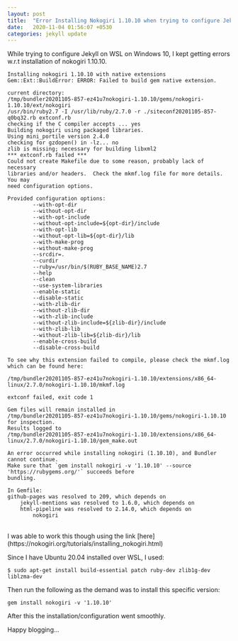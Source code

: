 ```yaml
---
layout: post
title:  "Error Installing Nokogiri 1.10.10 when trying to configure Jekyll for GitHub pages"
date:   2020-11-04 01:56:07 +0530
categories: jekyll update
---
```


While trying to configure Jekyll on WSL on Windows 10, I kept getting errors w.r.t installation of nokogiri 1.10.10. 

    Installing nokogiri 1.10.10 with native extensions
    Gem::Ext::BuildError: ERROR: Failed to build gem native extension.

    current directory:
    /tmp/bundler20201105-857-ez41u7nokogiri-1.10.10/gems/nokogiri-1.10.10/ext/nokogiri
    /usr/bin/ruby2.7 -I /usr/lib/ruby/2.7.0 -r ./siteconf20201105-857-q0bq32.rb extconf.rb
    checking if the C compiler accepts ... yes
    Building nokogiri using packaged libraries.
    Using mini_portile version 2.4.0
    checking for gzdopen() in -lz... no
    zlib is missing; necessary for building libxml2
    *** extconf.rb failed ***
    Could not create Makefile due to some reason, probably lack of necessary
    libraries and/or headers.  Check the mkmf.log file for more details.  You may
    need configuration options.

    Provided configuration options:
            --with-opt-dir
            --without-opt-dir
            --with-opt-include
            --without-opt-include=${opt-dir}/include
            --with-opt-lib
            --without-opt-lib=${opt-dir}/lib
            --with-make-prog
            --without-make-prog
            --srcdir=.
            --curdir
            --ruby=/usr/bin/$(RUBY_BASE_NAME)2.7
            --help
            --clean
            --use-system-libraries
            --enable-static
            --disable-static
            --with-zlib-dir
            --without-zlib-dir
            --with-zlib-include
            --without-zlib-include=${zlib-dir}/include
            --with-zlib-lib
            --without-zlib-lib=${zlib-dir}/lib
            --enable-cross-build
            --disable-cross-build

    To see why this extension failed to compile, please check the mkmf.log which can be found here:

    /tmp/bundler20201105-857-ez41u7nokogiri-1.10.10/extensions/x86_64-linux/2.7.0/nokogiri-1.10.10/mkmf.log

    extconf failed, exit code 1

    Gem files will remain installed in
    /tmp/bundler20201105-857-ez41u7nokogiri-1.10.10/gems/nokogiri-1.10.10 for inspection.
    Results logged to
    /tmp/bundler20201105-857-ez41u7nokogiri-1.10.10/extensions/x86_64-linux/2.7.0/nokogiri-1.10.10/gem_make.out

    An error occurred while installing nokogiri (1.10.10), and Bundler cannot continue.
    Make sure that `gem install nokogiri -v '1.10.10' --source 'https://rubygems.org/'` succeeds before
    bundling.

    In Gemfile:
    github-pages was resolved to 209, which depends on
        jekyll-mentions was resolved to 1.6.0, which depends on
        html-pipeline was resolved to 2.14.0, which depends on
            nokogiri


<br>
I was able to work this though using the link [here](https://nokogiri.org/tutorials/installing_nokogiri.html)

Since I have Ubuntu 20.04 installed over WSL, I used:  

    $ sudo apt-get install build-essential patch ruby-dev zlib1g-dev liblzma-dev


Then run the following as the demand was to install this specific version:

    gem install nokogiri -v '1.10.10'

After this the installation/configuration went smoothly.

Happy blogging...
